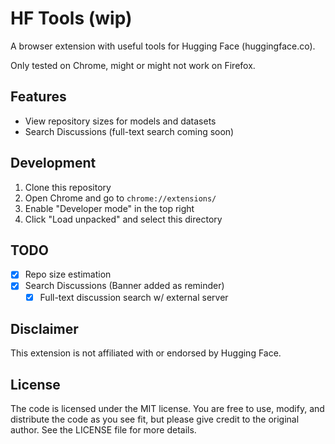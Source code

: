 # HF Tools (wip)

A browser extension with useful tools for Hugging Face (huggingface.co).

Only tested on Chrome, might or might not work on Firefox.

## Features

- View repository sizes for models and datasets
- Search Discussions (full-text search coming soon)

## Development

1. Clone this repository
2. Open Chrome and go to `chrome://extensions/`
3. Enable "Developer mode" in the top right
4. Click "Load unpacked" and select this directory

## TODO

- [x] Repo size estimation
- [x] Search Discussions (Banner added as reminder)
    - [x] Full-text discussion search w/ external server

## Disclaimer

This extension is not affiliated with or endorsed by Hugging Face.

## License

The code is licensed under the MIT license. You are free to use, modify, and distribute the code as you see fit, but please give credit to the original author. See the LICENSE file for more details.